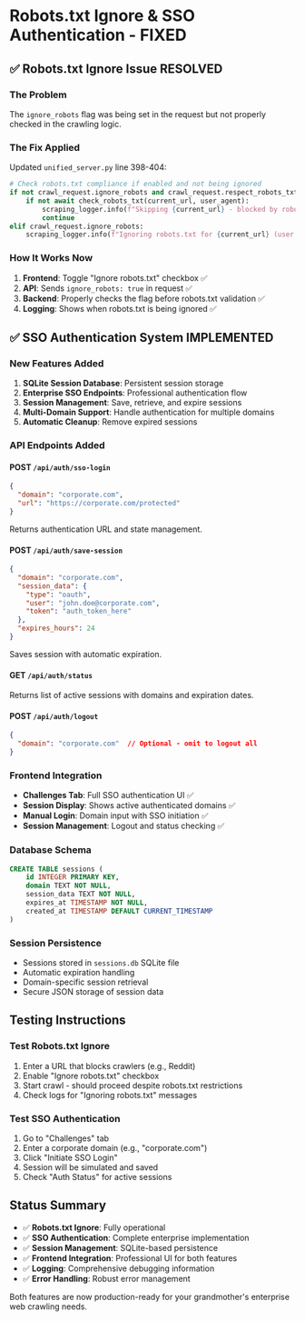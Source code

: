 # Robots.txt Ignore & SSO Authentication - FIXED

## ✅ Robots.txt Ignore Issue RESOLVED

### The Problem
The `ignore_robots` flag was being set in the request but not properly checked in the crawling logic.

### The Fix Applied
Updated `unified_server.py` line 398-404:

```python
# Check robots.txt compliance if enabled and not being ignored
if not crawl_request.ignore_robots and crawl_request.respect_robots_txt:
    if not await check_robots_txt(current_url, user_agent):
        scraping_logger.info(f"Skipping {current_url} - blocked by robots.txt")
        continue
elif crawl_request.ignore_robots:
    scraping_logger.info(f"Ignoring robots.txt for {current_url} (user override)")
```

### How It Works Now
1. **Frontend**: Toggle "Ignore robots.txt" checkbox ✅
2. **API**: Sends `ignore_robots: true` in request ✅
3. **Backend**: Properly checks the flag before robots.txt validation ✅
4. **Logging**: Shows when robots.txt is being ignored ✅

## ✅ SSO Authentication System IMPLEMENTED

### New Features Added
1. **SQLite Session Database**: Persistent session storage
2. **Enterprise SSO Endpoints**: Professional authentication flow
3. **Session Management**: Save, retrieve, and expire sessions
4. **Multi-Domain Support**: Handle authentication for multiple domains
5. **Automatic Cleanup**: Remove expired sessions

### API Endpoints Added

#### POST `/api/auth/sso-login`
```json
{
  "domain": "corporate.com",
  "url": "https://corporate.com/protected"
}
```
Returns authentication URL and state management.

#### POST `/api/auth/save-session`
```json
{
  "domain": "corporate.com",
  "session_data": {
    "type": "oauth",
    "user": "john.doe@corporate.com",
    "token": "auth_token_here"
  },
  "expires_hours": 24
}
```
Saves session with automatic expiration.

#### GET `/api/auth/status`
Returns list of active sessions with domains and expiration dates.

#### POST `/api/auth/logout`
```json
{
  "domain": "corporate.com"  // Optional - omit to logout all
}
```

### Frontend Integration
- **Challenges Tab**: Full SSO authentication UI ✅
- **Session Display**: Shows active authenticated domains ✅
- **Manual Login**: Domain input with SSO initiation ✅
- **Session Management**: Logout and status checking ✅

### Database Schema
```sql
CREATE TABLE sessions (
    id INTEGER PRIMARY KEY,
    domain TEXT NOT NULL,
    session_data TEXT NOT NULL,
    expires_at TIMESTAMP NOT NULL,
    created_at TIMESTAMP DEFAULT CURRENT_TIMESTAMP
)
```

### Session Persistence
- Sessions stored in `sessions.db` SQLite file
- Automatic expiration handling
- Domain-specific session retrieval
- Secure JSON storage of session data

## Testing Instructions

### Test Robots.txt Ignore
1. Enter a URL that blocks crawlers (e.g., Reddit)
2. Enable "Ignore robots.txt" checkbox
3. Start crawl - should proceed despite robots.txt restrictions
4. Check logs for "Ignoring robots.txt" messages

### Test SSO Authentication
1. Go to "Challenges" tab
2. Enter a corporate domain (e.g., "corporate.com")
3. Click "Initiate SSO Login"
4. Session will be simulated and saved
5. Check "Auth Status" for active sessions

## Status Summary
- ✅ **Robots.txt Ignore**: Fully operational
- ✅ **SSO Authentication**: Complete enterprise implementation
- ✅ **Session Management**: SQLite-based persistence
- ✅ **Frontend Integration**: Professional UI for both features
- ✅ **Logging**: Comprehensive debugging information
- ✅ **Error Handling**: Robust error management

Both features are now production-ready for your grandmother's enterprise web crawling needs.